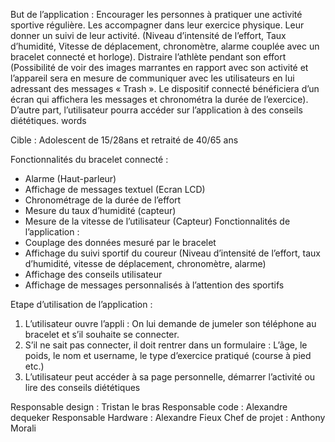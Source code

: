 

But de l’application :
Encourager les personnes à pratiquer une activité sportive régulière. Les accompagner dans leur exercice physique. 
Leur donner un suivi de leur activité. (Niveau d’intensité de l’effort, Taux d’humidité, 
Vitesse de déplacement, chronomètre, alarme couplée avec un bracelet connecté et horloge). 
Distraire l’athlète pendant son effort (Possibilité de voir des images marrantes en rapport avec son activité et l’appareil sera en mesure
de communiquer avec les utilisateurs en lui adressant des messages « Trash ».  Le dispositif connecté bénéficiera d’un écran qui affichera
les messages et chronométra la durée de l’exercice). D’autre part, 
l’utilisateur pourra accéder sur l’application à des conseils diététiques.
words

Cible : 
Adolescent de 15/28ans et retraité de 40/65 ans

Fonctionnalités du bracelet connecté :
-	Alarme (Haut-parleur)
-	Affichage de messages textuel (Ecran LCD)
-	Chronométrage de la durée de l’effort
-	Mesure du taux d’humidité (capteur)
-	Mesure de la vitesse de l’utilisateur (Capteur)
Fonctionnalités de l’application :
-	Couplage des données mesuré par le bracelet
-	Affichage du suivi sportif du coureur (Niveau d’intensité de l’effort, taux d’humidité, vitesse de déplacement, chronomètre, alarme)
-	Affichage des conseils utilisateur
-	Affichage de messages personnalisés à l’attention des sportifs

Etape d’utilisation de l’application :
1)	L’utilisateur ouvre l’appli : On lui demande de jumeler son téléphone au bracelet et s’il souhaite se connecter.
2)	S’il ne sait pas connecter, il doit rentrer dans un formulaire : 
L’âge, le poids, le nom et username, le type d’exercice pratiqué (course à pied etc.)
3)	L’utilisateur peut accéder à sa page personnelle, démarrer l’activité ou lire des conseils diététiques


Responsable design : Tristan le bras 
Responsable code : Alexandre dequeker
Responsable Hardware : Alexandre Fieux
Chef de projet : Anthony Morali
